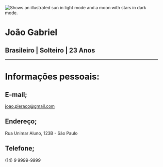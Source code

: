 <picture>
  <source media="(prefers-color-scheme: dark)" srcset="https://viverdeblog.com/wp-content/uploads/2017/03/persona-topo.png">
  <source media="(prefers-color-scheme: light)" srcset="https://viverdeblog.com/wp-content/uploads/2017/03/persona-topo.png">
  <img alt="Shows an illustrated sun in light mode and a moon with stars in dark mode." src="https://viverdeblog.com/wp-content/uploads/2017/03/persona-topo.png">
</picture>

# João Gabriel

## Brasileiro | Solteiro | 23 Anos

---
# Informações pessoais:
## E-mail;
 joao.pieraco@gmail.com

## Endereço;
 Rua Unimar Aluno, 123B - São Paulo

## Telefone;
 (14) 9 9999-9999
 
